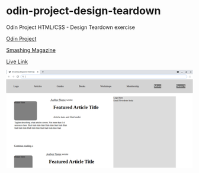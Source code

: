 # odin-project-design-teardown
Odin Project HTML/CSS - Design Teardown exercise

[Odin Project](https://theodinproject.com/courses/html-and-css/lessons/design-teardown)

[Smashing Magazine](https://www.smashingmagazine.com)

[Live Link](https://jdegand.github.io/odin-project-design-teardown/)

![Screenshot](screenshot.png)
